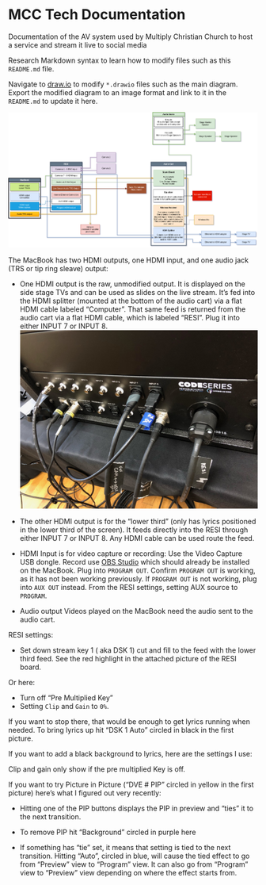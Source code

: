 # MCC Tech Documentation

Documentation of the AV system used by Multiply Christian Church to host a service and stream it live to social media

Research Markdown syntax to learn how to modify files such as this `README.md` file.

Navigate to [draw.io](https://draw.io) to modify `*.drawio` files such as the main diagram.
Export the modified diagram to an image format and link to it in the `README.md` to update it here.

![main diagram](./main_diagram.png)

The MacBook has two HDMI outputs, one HDMI input, and one audio jack (TRS or tip ring sleave) output:

* One HDMI output is the raw, unmodified output.
It is displayed on the side stage TVs and can be used as slides on the live stream.
It’s fed into the HDMI splitter (mounted at the bottom of the audio cart) via a flat HDMI cable labeled “Computer”.
That same feed is returned from the audio cart via a flat HDMI cable, which is labeled “RESI”.
Plug it into either INPUT 7 or INPUT 8.
![Back of the RESI](./RESI_back.jpeg)

* The other HDMI output is for the “lower third” (only has lyrics positioned in the lower third of the screen).
It feeds directly into the RESI through either INPUT 7 or INPUT 8.
Any HDMI cable can be used route the feed.

* HDMI Input is for video capture or recording:
Use the Video Capture USB dongle.
Record use [OBS Studio](https://obsproject.com/) which should already be installed on the MacBook.
Plug into `PROGRAM OUT`.
Confirm `PROGRAM OUT` is working, as it has not been working previously.
If `PROGRAM OUT` is not working, plug into `AUX OUT` instead.
From the RESI settings, setting AUX source to `PROGRAM`.

* Audio output
Videos played on the MacBook need the audio sent to the audio cart.

RESI settings:
* Set down stream key 1 ( aka DSK 1) cut and fill to the feed with the lower third feed.
  See the red highlight in the attached picture of the RESI board.

Or here:
* Turn off “Pre Multiplied Key”
* Setting `Clip` and `Gain` to `0%`.

If you want to stop there, that would be enough to get lyrics running when needed. To bring lyrics up hit “DSK 1 Auto” circled in black in the first picture.

If you want to add a black background to lyrics, here are the settings I use:

Clip and gain only show if the pre multiplied Key is off.

If you want to try Picture in Picture (“DVE # PIP” circled in yellow in the first picture) here’s what I figured out very recently:
* Hitting one of the PIP buttons displays the PIP in preview and “ties” it to the next transition.
* To remove PIP hit “Background” circled in purple here

* If something has “tie” set, it means that setting is tied to the next transition. Hitting “Auto”, circled in blue, will cause the tied effect to go from “Preview” view  to “Program” view. It can also go from “Program” view to “Preview” view depending on where the effect starts from.



